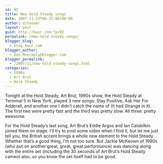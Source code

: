 ```yaml
---
id: 92
title: New Hold Steady songs
date: 2007-11-22T06:33:00+00:00
author: djtanner
layout: post
guid: http://kwur.com/?p=92
permalink: /new-hold-steady-songs/
blogger_blog:
  - blog.kwur.com
blogger_author:
  - Dan Mnoreply@blogger.com
blogger_permalink:
  - /2007/11/new-hold-steady-songs.html
categories:
  - 1990s
  - Art Brut
  - Hold Steady
---
```

<div class="pf-content">
  <p>
    Tonight at the Hold Steady, Art Brut, 1990s show, the Hold Steady at Terminal 5 in New York, played 3 new songs: Stay Positive, Ask Her For Adderall, and another one I didn’t catch the name of (it had Strange in it). The first two were pretty fast and the third was pretty slow. All three: pretty awesome.
  </p>
  
  <p>
    For the Hold Steady’s last song, Art Brut’s Eddie Argos and Ian Catskilkin joined them on stage. I’ll try to post some video when I find it, but let me just tell you, the British accent brings a whole new element to the Hold Steady. Whether that’s a good thing, I’m not too sure. But Jackie McKeown of 1990s (who put on another great, great, great performance) was dancing along with the entire set (including the 30 seconds of Art Brut’s Hold Steady cameo) also, so you know the set itself had to be good.
  </p>
</div>